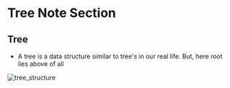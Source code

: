 # Tree Note Section
## Tree 
 * A tree is a data structure similar to tree's in our real life. But, here root lies above of all
 
 
![tree_structure](https://user-images.githubusercontent.com/71670082/214832144-158f078d-e1a6-4cf4-a4c8-2f5fe5f244bb.png)

